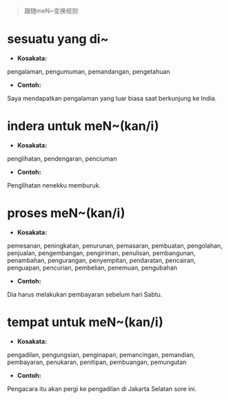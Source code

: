 > 跟随meN\~变换规则

# sesuatu yang di\~

* **Kosakata:**

pengalaman, pengumuman, pemandangan, pengetahuan

* **Contoh:**

Saya mendapatkan pengalaman yang luar biasa saat berkunjung ke India.

# indera untuk meN\~(kan/i)

* **Kosakata:**

penglihatan, pendengaran, penciuman

* **Contoh:**

Penglihatan nenekku memburuk.

# proses meN\~(kan/i)

* **Kosakata:**

pemesanan, peningkatan, penurunan, pemasaran, pembuatan, pengolahan, penjualan, pengembangan, pengiriman, penulisan, pembangunan, penambahan, pengurangan, penyempitan, pendaratan, pencairan, penguapan, pencurian, pembelian, penemuan, pengubahan

* **Contoh:**

Dia harus melakukan pembayaran sebelum hari Sabtu.

# tempat untuk meN\~(kan/i)

* **Kosakata:**

pengadilan, pengungsian, penginapan, pemancingan, pemandian, pembayaran, penukaran, penitipan, pembuangan, pemungutan

* **Contoh:**

Pengacara itu akan pergi ke pengadilan di Jakarta Selatan sore ini.
